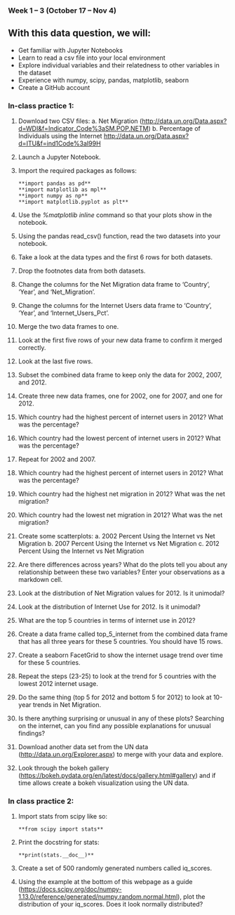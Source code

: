 ### Week 1 – 3 (October 17 – Nov 4)

## With this data question, we will:
* Get familiar with Jupyter Notebooks
* Learn to read a csv file into your local environment
* Explore individual variables and their relatedness to other variables in the dataset
* Experience with numpy, scipy, pandas, matplotlib, seaborn
* Create a GitHub account

### In-class practice 1:
1.	Download two CSV files:
a.	Net Migration (http://data.un.org/Data.aspx?d=WDI&f=Indicator_Code%3aSM.POP.NETM)
b.	Percentage of Individuals using the Internet http://data.un.org/Data.aspx?d=ITU&f=ind1Code%3aI99H

2.	Launch a Jupyter Notebook.

3.	Import the required packages as follows:

        **import pandas as pd**
        **import matplotlib as mpl**
        **import numpy as np**
        **import matplotlib.pyplot as plt**

4.	Use the *%matplotlib inline* command so that your plots show in the notebook.
5.	Using the pandas read_csv() function, read the two datasets into your notebook.
6.	Take a look at the data types and the first 6 rows for both datasets.
7.	Drop the footnotes data from both datasets.
8.	Change the columns for the Net Migration data frame to ‘Country’, ‘Year’, and ‘Net_Migration’.
9.	Change the columns for the Internet Users data frame to ‘Country’, ‘Year’, and ‘Internet_Users_Pct’.
10.	Merge the two data frames to one.
11.	Look at the first five rows of your new data frame to confirm it merged correctly.
12.	Look at the last five rows.
13.	Subset the combined data frame to keep only the data for 2002, 2007, and 2012.
14.	 Create three new data frames, one for 2002, one for 2007, and one for 2012.
15.	Which country had the highest percent of internet users in 2012? What was the percentage?
16.	Which country had the lowest percent of internet users in 2012? What was the percentage?
17.	Repeat for 2002 and 2007.
18.	Which country had the highest percent of internet users in 2012? What was the percentage?
19.	Which country had the highest net migration in 2012? What was the net migration?
20.	Which country had the lowest net migration in 2012? What was the net migration?
21.	Create some scatterplots:
a.	2002 Percent Using the Internet vs Net Migration
b.	2007 Percent Using the Internet vs Net Migration
c.	2012 Percent Using the Internet vs Net Migration
22.	Are there differences across years? What do the plots tell you about any relationship between these two variables? Enter your observations as a markdown cell.
23.	Look at the distribution of Net Migration values for 2012. Is it unimodal?
24.	Look at the distribution of Internet Use for 2012. Is it unimodal?
25.	What are the top 5 countries in terms of internet use in 2012?
26.	Create a data frame called top_5_internet from the combined data frame that has all three years for these 5 countries. You should have 15 rows.
27.	Create a seaborn FacetGrid to show the internet usage trend over time for these 5 countries.
28.	Repeat the steps (23-25) to look at the trend for 5 countries with the lowest 2012 internet usage.
29.	Do the same thing (top 5 for 2012 and bottom 5 for 2012) to look at 10-year trends in Net Migration.
30.	Is there anything surprising or unusual in any of these plots? Searching on the internet, can you find any possible explanations for unusual findings?
31.	Download another data set from the UN data (http://data.un.org/Explorer.aspx) to merge with your data and explore.
32.	Look through the bokeh gallery (https://bokeh.pydata.org/en/latest/docs/gallery.html#gallery) and if time allows create a bokeh visualization using the UN data.

### In class practice 2:
1.	Import stats from scipy like so:

        **from scipy import stats**

2.	Print the docstring for stats:

        **print(stats.__doc__)**

3.	Create a set of 500 randomly generated numbers called iq_scores.
4.	Using the example at the bottom of this webpage as a guide (https://docs.scipy.org/doc/numpy-1.13.0/reference/generated/numpy.random.normal.html), plot the distribution of your iq_scores.  Does it look normally distributed?



